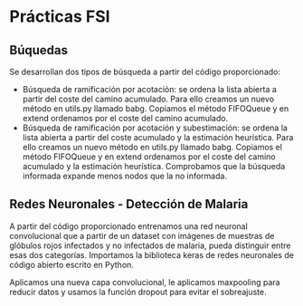 # Prácticas FSI
## Búquedas

Se desarrollan dos tipos de búsqueda a partir del código proporcionado:
- Búsqueda de ramificación por acotación: se ordena la lista abierta a partir del coste del camino acumulado. Para ello creamos un nuevo método en utils.py llamado babg. Copiamos el método FIFOQueue y en extend ordenamos por el coste del camino acumulado.
- Búsqueda de ramificación por acotación y subestimación: se ordena la lista abierta a partir del coste acumulado y la estimación  heurística. Para ello creamos un nuevo método en utils.py llamado babg. Copiamos el método FIFOQueue y en extend ordenamos por el coste del camino acumulado y la estimación heurística.
Comprobamos que la búsqueda informada expande menos nodos que la no informada.

## Redes Neuronales - Detección de Malaria

A partir del código proporcionado entrenamos una red neuronal convolucional que a partir de un dataset con imágenes de muestras de glóbulos rojos infectados y no infectados de malaria, pueda distinguir entre esas dos categorías.
Importamos la biblioteca keras de redes neuronales de código abierto escrito en Python.

Aplicamos una nueva capa convolucional, le aplicamos maxpooling para reducir datos y usamos la función dropout para evitar el sobreajuste.
